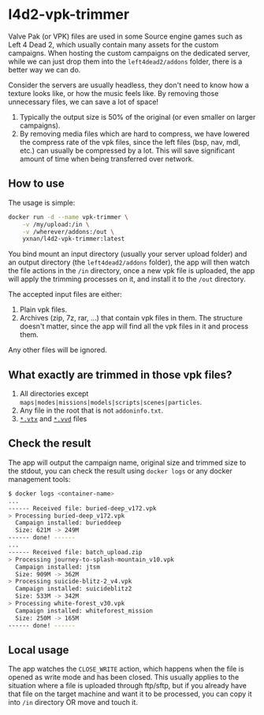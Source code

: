 # l4d2-vpk-trimmer

Valve Pak (or VPK) files are used in some Source engine games such as Left 4 Dead 2,
which usually contain many assets for the custom campaigns.
When hosting the custom campaigns on the dedicated server, while we can just drop them
into the `left4dead2/addons` folder, there is a better way we can do.

Consider the servers are usually headless, they don't need to know how a texture looks like,
or how the music feels like. By removing those unnecessary files, we can save a lot of space!

1. Typically the output size is 50% of the original (or even smaller on larger campaigns).
2. By removing media files which are hard to compress, we have lowered the compress rate of the vpk files,
since the left files (bsp, nav, mdl, etc.) can usually be compressed by a lot. This will save significant
amount of time when being transferred over network.

## How to use

The usage is simple: 

```bash
docker run -d --name vpk-trimmer \
    -v /my/upload:/in \
    -v /wherever/addons:/out \
    yxnan/l4d2-vpk-trimmer:latest
```

You bind mount an input directory (usually your server upload folder)
and an output directory (the `left4dead2/addons` folder), the app will then watch
the file actions in the `/in` directory, once a new vpk file is uploaded, 
the app will apply the trimming processes on it, and install it to the `/out` directory.

The accepted input files are either:

1. Plain vpk files.
2. Archives (zip, 7z, rar, ...) that contain vpk files in them.
The structure doesn't matter, since the app will find all the vpk files in it
and process them.

Any other files will be ignored.

## What exactly are trimmed in those vpk files?

1. All directories except `maps|modes|missions|models|scripts|scenes|particles`.
2. Any file in the root that is not `addoninfo.txt`.
3. [`*.vtx`](https://developer.valvesoftware.com/wiki/VTX) and [`*.vvd`](https://developer.valvesoftware.com/wiki/VVD) files

## Check the result

The app will output the campaign name, original size and trimmed size to the stdout,
you can check the result using `docker logs` or any docker management tools:

```bash
$ docker logs <container-name>
...
------ Received file: buried-deep_v172.vpk
> Processing buried-deep_v172.vpk
  Campaign installed: burieddeep
  Size: 621M -> 249M
------ done! ------
...
------ Received file: batch_upload.zip
> Processing journey-to-splash-mountain_v10.vpk
  Campaign installed: jtsm
  Size: 909M -> 362M
> Processing suicide-blitz-2_v4.vpk
  Campaign installed: suicideblitz2
  Size: 533M -> 342M
> Processing white-forest_v30.vpk
  Campaign installed: whiteforest_mission
  Size: 250M -> 165M
------ done! ------
```

## Local usage

The app watches the `CLOSE_WRITE` action, which happens when the file is opened as write mode
and has been closed. This usually applies to the situation where a file is uploaded through
ftp/sftp, but if you already have that file on the target machine and want it to be processed,
you can copy it into `/in` directory OR move and touch it.
